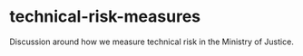 # technical-risk-measures
Discussion around how we measure technical risk in the Ministry of Justice.

